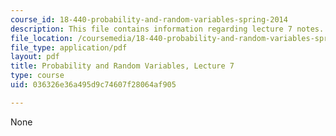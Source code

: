 ```yaml
---
course_id: 18-440-probability-and-random-variables-spring-2014
description: This file contains information regarding lecture 7 notes.
file_location: /coursemedia/18-440-probability-and-random-variables-spring-2014/036326e36a495d9c74607f28064af905_MIT18_440S14_Lecture7.pdf
file_type: application/pdf
layout: pdf
title: Probability and Random Variables, Lecture 7
type: course
uid: 036326e36a495d9c74607f28064af905

---
```

None